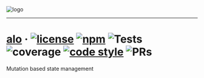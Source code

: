 <img src="https://raw.github.com/alojs/alo/4-dev/static/readme/logo.png" alt="logo"/>

-------


# [alo](https://github.com/alojs/alo) &middot; <a href="https://opensource.org/licenses/MIT"><img src="https://raw.github.com/alojs/alo/4-dev/static/readme/gen-badges/badge.0.svg?sanitize=true" alt="license"></a> <a href="https://www.npmjs.com/package/alo"><img src="https://raw.github.com/alojs/alo/4-dev/static/readme/gen-badges/badge.1.svg?sanitize=true" alt="npm"></a> <img src="https://raw.github.com/alojs/alo/4-dev/static/readme/gen-badges/badge.2.svg?sanitize=true" alt="Tests"> <img src="https://raw.github.com/alojs/alo/4-dev/static/readme/gen-badges/badge.3.svg?sanitize=true" alt="coverage"> <a href="https://prettier.io/"><img src="https://raw.github.com/alojs/alo/4-dev/static/readme/gen-badges/badge.4.svg?sanitize=true" alt="code style"></a> <img src="https://raw.github.com/alojs/alo/4-dev/static/readme/gen-badges/badge.5.svg?sanitize=true" alt="PRs"> 

Mutation based state management
